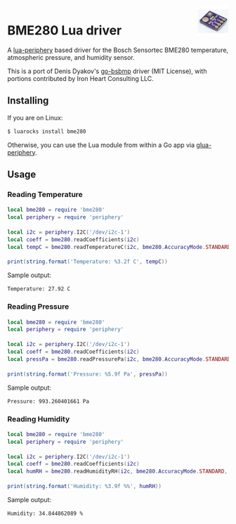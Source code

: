 <img align="right" src="bme280.png" width="70">

# BME280 Lua driver

A [lua-periphery](https://github.com/vsergeev/lua-periphery) based driver for the Bosch Sensortec BME280 temperature, atmospheric pressure, and humidity sensor.

This is a port of Denis Dyakov's [go-bsbmp](https://github.com/d2r2/go-bsbmp) driver (MIT License), with portions contributed by Iron Heart Consulting LLC.

## Installing

If you are on Linux:

```sh
$ luarocks install bme280
```

Otherwise, you can use the Lua module from within a Go app via [glua-periphery](https://github.com/nubix-io/gluaperiphery).

## Usage

### Reading Temperature

```lua
local bme280 = require 'bme280'
local periphery = require 'periphery'

local i2c = periphery.I2C('/dev/i2c-1')
local coeff = bme280.readCoefficients(i2c)
local tempC = bme280.readTemperatureC(i2c, bme280.AccuracyMode.STANDARD, coeff)

print(string.format('Temperature: %3.2f C', tempC))
```

Sample output:

```
Temperature: 27.92 C
```

### Reading Pressure

```lua
local bme280 = require 'bme280'
local periphery = require 'periphery'

local i2c = periphery.I2C('/dev/i2c-1')
local coeff = bme280.readCoefficients(i2c)
local pressPa = bme280.readPressurePa(i2c, bme280.AccuracyMode.STANDARD, coeff)

print(string.format('Pressure: %5.9f Pa', pressPa))
```

Sample output:

```
Pressure: 993.260401661 Pa
```

### Reading Humidity

```lua
local bme280 = require 'bme280'
local periphery = require 'periphery'

local i2c = periphery.I2C('/dev/i2c-1')
local coeff = bme280.readCoefficients(i2c)
local humRH = bme280.readHumidityRH(i2c, bme280.AccuracyMode.STANDARD, coeff)

print(string.format('Humidity: %3.9f %%', humRH))
```

Sample output:

```
Humidity: 34.844862089 %
```
